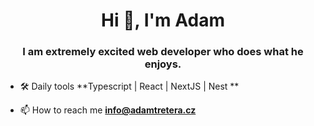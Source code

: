 <h1 align="center">Hi 👋, I'm Adam</h1>
<h3 align="center">I am extremely excited web developer who does what he enjoys.</h3>

- 🛠  Daily tools **Typescript | React | NextJS | Nest ** 

- 📫 How to reach me **info@adamtretera.cz**
